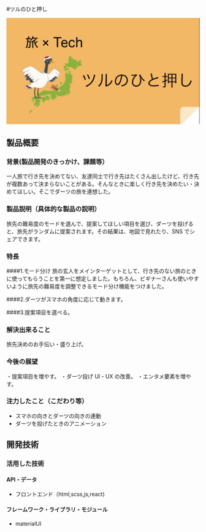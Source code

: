 #ツルのひと押し

[![IMAGE ALT TEXT HERE](./src/assets/IMG_2643.jpg)](https://youtu.be/8mPx5eUCm1I)

## 製品概要

### 背景(製品開発のきっかけ、課題等）

一人旅で行き先を決めてない、友達同士で行き先はたくさん出したけど、行き先が複数あって決まらないことがある。そんなときに楽しく行き先を決めたい・決めてほしい。そこでダーツの旅を連想した。

### 製品説明（具体的な製品の説明）

旅先の難易度のモードを選んで、提案してほしい項目を選び、ダーツを投げると、旅先がランダムに提案されます。その結果は、地図で見れたり、SNS でシェアできます。

### 特長

####1.モード分け
旅の玄人をメインターゲットとして、行き先のない旅のときに使ってもらうことを第一に想定しました。もちろん、ビギナーさんも使いやすいように旅先の難易度を調整できるモード分け機能をつけました。

####2.ダーツがスマホの角度に応じて動きます。

####3.提案項目を選べる。

### 解決出来ること

旅先決めのお手伝い・盛り上げ。

### 今後の展望

・提案項目を増やす。
・ダーツ投げ UI・UX の改善。
・エンタメ要素を増やす。

### 注力したこと（こだわり等）

- スマホの向きとダーツの向きの連動
- ダーツを投げたときのアニメーション

## 開発技術

### 活用した技術

#### API・データ

- フロントエンド（html,scss,js,react)

#### フレームワーク・ライブラリ・モジュール

- materialUI
